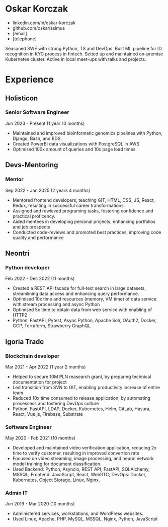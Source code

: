 # Oskar Korczak
- linkedin.com/in/oskar-korczak
- github.com/oskarissimus
- [email]
- [telephone]

Seasoned SWE with strong Python, TS and DevOps. Built ML pipeline for ID recognition in KYC process in fintech. Setted up and maintained on-premise Kubernetes cluster. Active in local meet-ups with talks and projects.

# Experience
## Holisticon
### Senior Software Engineer
Jun 2023 - Present (1 year 10 months)
- Maintained and improved bioinformatic genomics pipelines with Python, Django, Bash, and BDS.
- Created PowerBI data visualizations with PostgreSQL in AWS
- Optimised 100x amount of queries and 10x page load times

## Devs-Mentoring
### Mentor
Sep 2022 - Jan 2025 (2 years 4 months)
- Mentored frontend developers, teaching GIT, HTML, CSS, JS, React, Redux, resulting in successful career transformations.
- Assigned and rewieved programing tasks, fostering confidence and practical proficency.
- Aided mentees in developing personal projects, enhancing portfolios and job prospects
- Conducted code-reviews and promoted best practices, improving code quality and performance

## Neontri
### Python developer
Feb 2022 - Dec 2022 (11 months)
- Created a REST API facade for full-text search in large datasets, streamlining data access and enhancing query performance.
- Optimised 10x time and resources (memory, VM time) of data service with stream processing and async Python
- Optimised 5x time to obtain data from web service with enabling of HTTP2
- Python, FastAPI, Pytest, Async Python, Apache Solr, OAuth2, Docker, GCP, Terraform, Strawberry GraphQL

## Igoria Trade
### Blockchain developer
Mar 2021 - Apr 2022 (1 year 2 months)
- Helped to secure 10M PLN reasearch grant, by preparing technical documentation for project
- Led transition from SVN to GIT, enabling productivity increase of entire team
- Reduced 10x time consumed to release application, by automating processess and fostering DevOps culture
- Python, FastAPI, LDAP, Docker, Kubernetes, Helm, GitLab, Hasura, React, Vue.js, Firebase, Substrate

### Software Engineer
May 2020 - Feb 2021 (10 months)
- Developed and maintained video verification application, reducing 2x time to verify customer, resulting in improved convertion rate
- Focused on video streaming, image processing, and neural network model training for document classification.
- Used Backend: Python, Asyncio, REST API, FastAPI, SQLAlchemy, MSSQL; Frontend: JavaScript, React, WebRTC; DevOps: Docker, Kubernetes, Object Storage, Linux, Nginx.

### Admin IT
Jun 2019 - Mar 2020 (10 months)
- Administered services, workstations, and WordPress websites.
- Used Linux, Apache, PHP, MySQL, MSSQL, Nginx, Python, JavaScript


